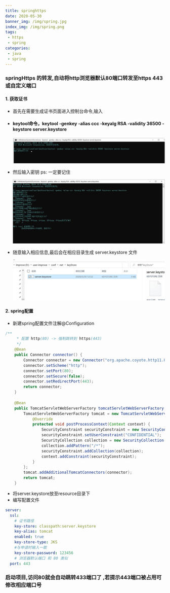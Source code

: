 ```yaml
---
title: springhttps
date: 2020-05-30
banner_img: /img/spring.jpg
index_img: /img/spring.png
tags: 
 - https
 - spring
categories:
 - java
 - spring
---
```


###  springHttps 的转发,自动将http浏览器默认80端口转发至https 443或自定义端口

#### 1. 获取证书

- 首先在需要生成证书页面进入控制台命令,输入

- #### keytool命令，keytool -genkey -alias ccc -keyalg RSA -validity 36500 -keystore server.keystore

  ![](/img/keystore1.jpg)

- 然后输入密钥 ps: 一定要记住

  ![](/img/keystore2.jpg)

- 随意输入相应信息,最后会在相应目录生成 server.keystore 文件

  ![](/img/keystore3.jpg)

#### 2. spring配置

- 新建spring配置文件注解@Configuration

```java
/**
     * 配置 http(80) -> 强制跳转到 https(443)
     */
    @Bean
    public Connector connector() {
        Connector connector = new Connector("org.apache.coyote.http11.Http11NioProtocol");
        connector.setScheme("http");
        connector.setPort(80);
        connector.setSecure(false);
        connector.setRedirectPort(443);
        return connector;
    }

    @Bean
    public TomcatServletWebServerFactory tomcatServletWebServerFactory(Connector connector) {
        TomcatServletWebServerFactory tomcat = new TomcatServletWebServerFactory() {
            @Override
            protected void postProcessContext(Context context) {
                SecurityConstraint securityConstraint = new SecurityConstraint();
                securityConstraint.setUserConstraint("CONFIDENTIAL");
                SecurityCollection collection = new SecurityCollection();
                collection.addPattern("/*");
                securityConstraint.addCollection(collection);
                context.addConstraint(securityConstraint);
            }
        };
        tomcat.addAdditionalTomcatConnectors(connector);
        return tomcat;
    }
```

- 将server.keystore放至resource目录下
- 编写配置文件

```yml
server:
  ssl:
    # 证书路径
    key-store: classpath:server.keystore
    key-alias: tomcat
    enabled: true
    key-store-type: JKS
    #与申请时输入一致
    key-store-password: 123456
    # 浏览器默认端口 和 80 类似
  port: 443

```

### 启动项目,访问80就会自动跳转433端口了 ,若提示443端口被占用可修改相应端口号 